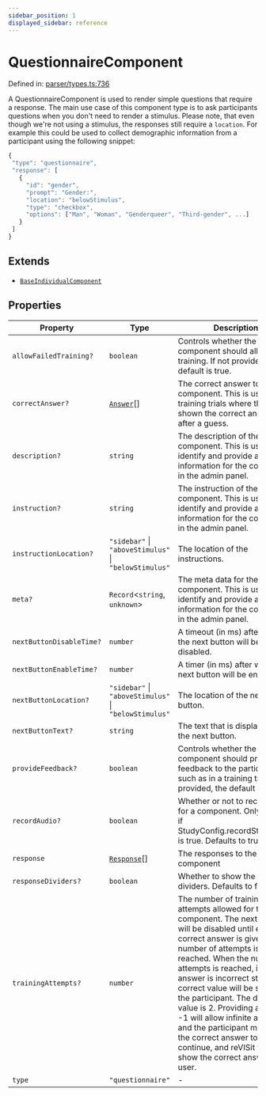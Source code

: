 ```yaml
---
sidebar_position: 1
displayed_sidebar: reference
---
```


# QuestionnaireComponent

Defined in: [parser/types.ts:736](https://github.com/revisit-studies/study/blob/0a2c8883e69934da9156b86a1efccb1ecaffd2fc/src/parser/types.ts#L736)

A QuestionnaireComponent is used to render simple questions that require a response. The main use case of this component type is to ask participants questions when you don't need to render a stimulus. Please note, that even though we're not using a stimulus, the responses still require a `location`. For example this could be used to collect demographic information from a participant using the following snippet:

```js
{
 "type": "questionnaire",
 "response": [
   {
     "id": "gender",
     "prompt": "Gender:",
     "location": "belowStimulus",
     "type": "checkbox",
     "options": ["Man", "Woman", "Genderqueer", "Third-gender", ...]
   }
 ]
}
```

## Extends

- [`BaseIndividualComponent`](BaseIndividualComponent.md)

## Properties

| Property | Type | Description | Inherited from | Defined in |
| ------ | ------ | ------ | ------ | ------ |
| <a id="allowfailedtraining"></a> `allowFailedTraining?` | `boolean` | Controls whether the component should allow failed training. If not provided, the default is true. | [`BaseIndividualComponent`](BaseIndividualComponent.md).[`allowFailedTraining`](BaseIndividualComponent.md#allowfailedtraining) | [parser/types.ts:546](https://github.com/revisit-studies/study/blob/0a2c8883e69934da9156b86a1efccb1ecaffd2fc/src/parser/types.ts#L546) |
| <a id="correctanswer"></a> `correctAnswer?` | [`Answer`](Answer.md)[] | The correct answer to the component. This is used for training trials where the user is shown the correct answer after a guess. | [`BaseIndividualComponent`](BaseIndividualComponent.md).[`correctAnswer`](BaseIndividualComponent.md#correctanswer) | [parser/types.ts:540](https://github.com/revisit-studies/study/blob/0a2c8883e69934da9156b86a1efccb1ecaffd2fc/src/parser/types.ts#L540) |
| <a id="description"></a> `description?` | `string` | The description of the component. This is used to identify and provide additional information for the component in the admin panel. | [`BaseIndividualComponent`](BaseIndividualComponent.md).[`description`](BaseIndividualComponent.md#description) | [parser/types.ts:550](https://github.com/revisit-studies/study/blob/0a2c8883e69934da9156b86a1efccb1ecaffd2fc/src/parser/types.ts#L550) |
| <a id="instruction"></a> `instruction?` | `string` | The instruction of the component. This is used to identify and provide additional information for the component in the admin panel. | [`BaseIndividualComponent`](BaseIndividualComponent.md).[`instruction`](BaseIndividualComponent.md#instruction) | [parser/types.ts:552](https://github.com/revisit-studies/study/blob/0a2c8883e69934da9156b86a1efccb1ecaffd2fc/src/parser/types.ts#L552) |
| <a id="instructionlocation"></a> `instructionLocation?` | `"sidebar"` \| `"aboveStimulus"` \| `"belowStimulus"` | The location of the instructions. | [`BaseIndividualComponent`](BaseIndividualComponent.md).[`instructionLocation`](BaseIndividualComponent.md#instructionlocation) | [parser/types.ts:538](https://github.com/revisit-studies/study/blob/0a2c8883e69934da9156b86a1efccb1ecaffd2fc/src/parser/types.ts#L538) |
| <a id="meta"></a> `meta?` | `Record`\<`string`, `unknown`\> | The meta data for the component. This is used to identify and provide additional information for the component in the admin panel. | [`BaseIndividualComponent`](BaseIndividualComponent.md).[`meta`](BaseIndividualComponent.md#meta) | [parser/types.ts:548](https://github.com/revisit-studies/study/blob/0a2c8883e69934da9156b86a1efccb1ecaffd2fc/src/parser/types.ts#L548) |
| <a id="nextbuttondisabletime"></a> `nextButtonDisableTime?` | `number` | A timeout (in ms) after which the next button will be disabled. | [`BaseIndividualComponent`](BaseIndividualComponent.md).[`nextButtonDisableTime`](BaseIndividualComponent.md#nextbuttondisabletime) | [parser/types.ts:556](https://github.com/revisit-studies/study/blob/0a2c8883e69934da9156b86a1efccb1ecaffd2fc/src/parser/types.ts#L556) |
| <a id="nextbuttonenabletime"></a> `nextButtonEnableTime?` | `number` | A timer (in ms) after which the next button will be enabled. | [`BaseIndividualComponent`](BaseIndividualComponent.md).[`nextButtonEnableTime`](BaseIndividualComponent.md#nextbuttonenabletime) | [parser/types.ts:558](https://github.com/revisit-studies/study/blob/0a2c8883e69934da9156b86a1efccb1ecaffd2fc/src/parser/types.ts#L558) |
| <a id="nextbuttonlocation"></a> `nextButtonLocation?` | `"sidebar"` \| `"aboveStimulus"` \| `"belowStimulus"` | The location of the next button. | [`BaseIndividualComponent`](BaseIndividualComponent.md).[`nextButtonLocation`](BaseIndividualComponent.md#nextbuttonlocation) | [parser/types.ts:536](https://github.com/revisit-studies/study/blob/0a2c8883e69934da9156b86a1efccb1ecaffd2fc/src/parser/types.ts#L536) |
| <a id="nextbuttontext"></a> `nextButtonText?` | `string` | The text that is displayed on the next button. | [`BaseIndividualComponent`](BaseIndividualComponent.md).[`nextButtonText`](BaseIndividualComponent.md#nextbuttontext) | [parser/types.ts:534](https://github.com/revisit-studies/study/blob/0a2c8883e69934da9156b86a1efccb1ecaffd2fc/src/parser/types.ts#L534) |
| <a id="providefeedback"></a> `provideFeedback?` | `boolean` | Controls whether the component should provide feedback to the participant, such as in a training trial. If not provided, the default is false. | [`BaseIndividualComponent`](BaseIndividualComponent.md).[`provideFeedback`](BaseIndividualComponent.md#providefeedback) | [parser/types.ts:542](https://github.com/revisit-studies/study/blob/0a2c8883e69934da9156b86a1efccb1ecaffd2fc/src/parser/types.ts#L542) |
| <a id="recordaudio"></a> `recordAudio?` | `boolean` | Whether or not to record audio for a component. Only relevant if StudyConfig.recordStudyAudio is true. Defaults to true. | [`BaseIndividualComponent`](BaseIndividualComponent.md).[`recordAudio`](BaseIndividualComponent.md#recordaudio) | [parser/types.ts:554](https://github.com/revisit-studies/study/blob/0a2c8883e69934da9156b86a1efccb1ecaffd2fc/src/parser/types.ts#L554) |
| <a id="response"></a> `response` | [`Response`](../type-aliases/Response.md)[] | The responses to the component | [`BaseIndividualComponent`](BaseIndividualComponent.md).[`response`](BaseIndividualComponent.md#response) | [parser/types.ts:530](https://github.com/revisit-studies/study/blob/0a2c8883e69934da9156b86a1efccb1ecaffd2fc/src/parser/types.ts#L530) |
| <a id="responsedividers"></a> `responseDividers?` | `boolean` | Whether to show the response dividers. Defaults to false. | [`BaseIndividualComponent`](BaseIndividualComponent.md).[`responseDividers`](BaseIndividualComponent.md#responsedividers) | [parser/types.ts:560](https://github.com/revisit-studies/study/blob/0a2c8883e69934da9156b86a1efccb1ecaffd2fc/src/parser/types.ts#L560) |
| <a id="trainingattempts"></a> `trainingAttempts?` | `number` | The number of training attempts allowed for the component. The next button will be disabled until either the correct answer is given or the number of attempts is reached. When the number of attempts is reached, if the answer is incorrect still, the correct value will be shown to the participant. The default value is 2. Providing a value of -1 will allow infinite attempts and the participant must enter the correct answer to continue, and reVISit will not show the correct answer to the user. | [`BaseIndividualComponent`](BaseIndividualComponent.md).[`trainingAttempts`](BaseIndividualComponent.md#trainingattempts) | [parser/types.ts:544](https://github.com/revisit-studies/study/blob/0a2c8883e69934da9156b86a1efccb1ecaffd2fc/src/parser/types.ts#L544) |
| <a id="type"></a> `type` | `"questionnaire"` | - | - | [parser/types.ts:737](https://github.com/revisit-studies/study/blob/0a2c8883e69934da9156b86a1efccb1ecaffd2fc/src/parser/types.ts#L737) |
